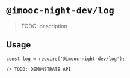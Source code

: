# `@imooc-night-dev/log`

> TODO: description

## Usage

```
const log = require('@imooc-night-dev/log');

// TODO: DEMONSTRATE API
```
